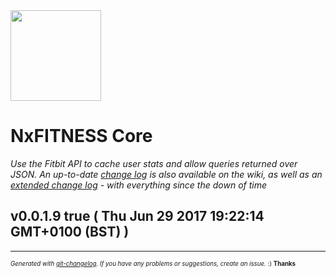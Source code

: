 <img width="145px" src="https://nxfifteen.me.uk/wp-content/uploads/2016/01/logo.png" />

# NxFITNESS Core

_Use the Fitbit API to cache user stats and allow queries returned over JSON. An up-to-date [change log](https://nxfifteen.me.uk/gitlab/nx-fitness/nxfitness-core/wikis/change-log) is also available on the wiki, as well as an [extended change log](https://nxfifteen.me.uk/gitlab/nx-fitness/nxfitness-core/wikis/extended-change-log) - with everything since the down of time_

## v0.0.1.9 true ( Thu Jun 29 2017 19:22:14 GMT+0100 (BST) )



---
<sub><sup>*Generated with [git-changelog](https://nxfifteen.me.uk/gitlab/nxfifteen/git-changelog). If you have any problems or suggestions, create an issue.* :) **Thanks** </sub></sup>

